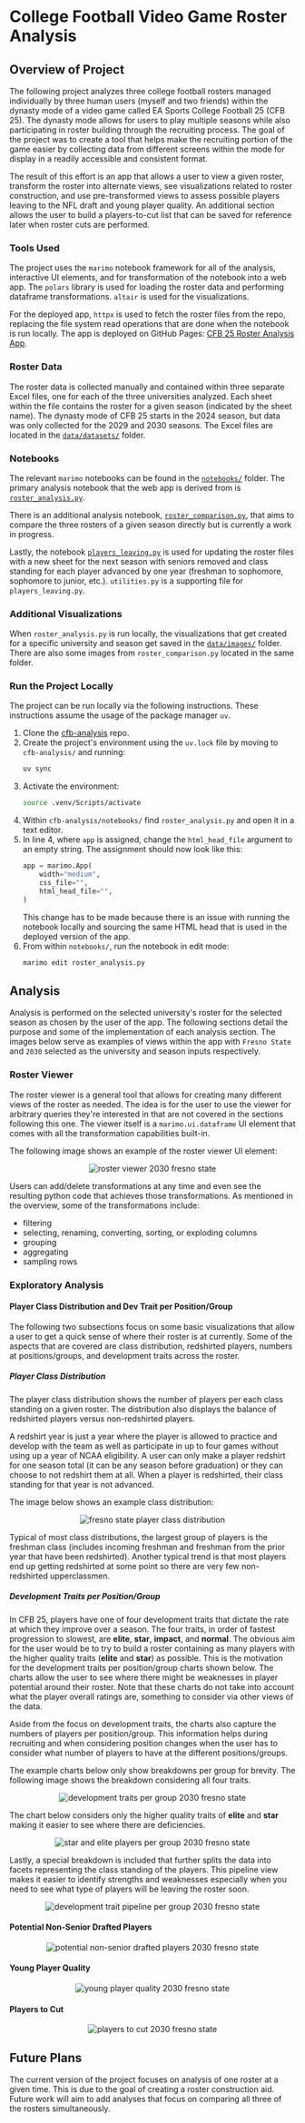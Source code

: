 # **College Football Video Game Roster Analysis**

## **Overview of Project**
The following project analyzes three college football rosters managed
individually by three human users (myself and two friends) within the dynasty
mode of a video game called EA Sports College Football 25 (CFB 25). The dynasty
mode allows for users to play multiple seasons while also participating in
roster building through the recruiting process. The goal of the project was to
create a tool that helps make the recruiting portion of the game easier by
collecting data from different screens within the mode for display in a readily
accessible and consistent format.

The result of this effort is an app that allows a user to view a given roster,
transform the roster into alternate views, see visualizations related to roster
construction, and use pre-transformed views to assess possible players leaving
to the NFL draft and young player quality. An additional section allows the user
to build a players-to-cut list that can be saved for reference later when roster
cuts are performed.

### **Tools Used**
The project uses the `marimo` notebook framework for all of the analysis,
interactive UI elements, and for transformation of the notebook into a web app.
The `polars` library is used for loading the roster data and performing
dataframe transformations. `altair` is used for the visualizations.

For the deployed app, `httpx` is used to fetch the roster files from the repo,
replacing the file system read operations that are done when the notebook is run
locally. The app is deployed on GitHub Pages: [CFB 25 Roster Analysis
App](https://cdpeters.github.io/cfb-analysis/).

### **Roster Data**
The roster data is collected manually and contained within three separate Excel
files, one for each of the three universities analyzed. Each sheet within the
file contains the roster for a given season (indicated by the sheet name). The
dynasty mode of CFB 25 starts in the 2024 season, but data was only collected
for the 2029 and 2030 seasons. The Excel files are located in the
[`data/datasets/`](https://github.com/cdpeters/cfb-analysis/tree/main/data/datasets)
folder.

### **Notebooks**
The relevant `marimo` notebooks can be found in the
[`notebooks/`](https://github.com/cdpeters/cfb-analysis/tree/main/notebooks)
folder. The primary analysis notebook that the web app is derived from is
[`roster_analysis.py`](https://github.com/cdpeters/cfb-analysis/blob/main/notebooks/roster_analysis.py).

There is an additional analysis notebook,
[`roster_comparison.py`](https://github.com/cdpeters/cfb-analysis/blob/main/notebooks/roster_comparison.py),
that aims to compare the three rosters of a given season directly but is
currently a work in progress.

Lastly, the notebook
[`players_leaving.py`](https://github.com/cdpeters/cfb-analysis/blob/main/notebooks/players_leaving.py)
is used for updating the roster files with a new sheet for the next season with
seniors removed and class standing for each player advanced by one year
(freshman to sophomore, sophomore to junior, etc.). `utilities.py` is a
supporting file for `players_leaving.py`.

### **Additional Visualizations**
When `roster_analysis.py` is run locally, the visualizations that get created
for a specific university and season get saved in the
[`data/images/`](https://github.com/cdpeters/cfb-analysis/tree/main/data/images)
folder. There are also some images from `roster_comparison.py` located in the
same folder.

### **Run the Project Locally**
The project can be run locally via the following instructions. These
instructions assume the usage of the package manager `uv`.

1. Clone the [cfb-analysis](https://github.com/cdpeters/cfb-analysis) repo.
1. Create the project's environment using the `uv.lock` file by moving to
   `cfb-analysis/` and running:
    ```bash
    uv sync
    ```
1. Activate the environment:
    ```bash
    source .venv/Scripts/activate
    ```
1. Within `cfb-analysis/notebooks/` find `roster_analysis.py` and open it in a
   text editor.
1. In line 4, where `app` is assigned, change the `html_head_file` argument to
   an empty string. The assignment should now look like this:
    ```python
    app = marimo.App(
        width="medium",
        css_file="",
        html_head_file="",
    )
    ```
    This change has to be made because there is an issue with running the
    notebook locally and sourcing the same HTML head that is used in the
    deployed version of the app.
1. From within `notebooks/`, run the notebook in edit mode:
    ```bash
    marimo edit roster_analysis.py
    ```

## **Analysis**
Analysis is performed on the selected university's roster for the selected
season as chosen by the user of the app. The following sections detail the
purpose and some of the implementation of each analysis section. The images
below serve as examples of views within the app with `Fresno State` and `2030`
selected as the university and season inputs respectively.

### **Roster Viewer**
The roster viewer is a general tool that allows for creating many different
views of the roster as needed. The idea is for the user to use the viewer for
arbitrary queries they're interested in that are not covered in the sections
following this one. The viewer itself is a `marimo.ui.dataframe` UI element that
comes with all the transformation capabilities built-in.

The following image shows an example of the roster viewer UI element:

<div style="text-align: center;">
    <img src="data/images/README_images/roster_viewer_2030_fresno_state.svg"
         alt="roster viewer 2030 fresno state"
         style="max-width: 720px;" />
</div>

Users can add/delete transformations at any time and even see the resulting
python code that achieves those transformations. As mentioned in the overview,
some of the transformations include:
- filtering
- selecting, renaming, converting, sorting, or exploding columns
- grouping
- aggregating
- sampling rows

### **Exploratory Analysis**
#### **Player Class Distribution and Dev Trait per Position/Group**
The following two subsections focus on some basic visualizations that allow a
user to get a quick sense of where their roster is at currently. Some of the
aspects that are covered are class distribution, redshirted players, numbers at
positions/groups, and development traits across the roster.
##### **Player Class Distribution**
The player class distribution shows the number of players per each class
standing on a given roster. The distribution also displays the balance of
redshirted players versus non-redshirted players.

A redshirt year is just a year where the player is allowed to practice and
develop with the team as well as participate in up to four games without using
up a year of NCAA eligibility. A user can only make a player redshirt for one
season total (it can be any season before graduation) or they can choose to not
redshirt them at all. When a player is redshirted, their class standing for that
year is not advanced.

The image below shows an example class distribution:

<div style="text-align: center;">
    <img src="data/images/fresno_state/2030/2030_player_classes_fresno_state.svg"
         alt="fresno state player class distribution"
         style="max-width: 350px;" />
</div>

Typical of most class distributions, the largest group of players is the
freshman class (includes incoming freshman and freshman from the prior year that
have been redshirted). Another typical trend is that most players end up getting
redshirted at some point so there are very few non-redshirted upperclassmen.

##### **Development Traits per Position/Group**
In CFB 25, players have one of four development traits that dictate the rate at
which they improve over a season. The four traits, in order of fastest
progression to slowest, are **elite**, **star**, **impact**, and **normal**. The
obvious aim for the user would be to try to build a roster containing as many
players with the higher quality traits (**elite** and **star**) as possible.
This is the motivation for the development traits per position/group charts
shown below. The charts allow the user to see where there might be weaknesses in
player potential around their roster. Note that these charts do not take into
account what the player overall ratings are, something to consider via other
views of the data.

Aside from the focus on development traits, the charts also capture the numbers
of players per position/group. This information helps during recruiting and when
considering position changes when the user has to consider what number of
players to have at the different positions/groups.

The example charts below only show breakdowns per group for brevity. The
following image shows the breakdown considering all four traits.

<div style="text-align: center;">
    <img src="data/images/fresno_state/2030/2030_dev_per_group_fresno_state.svg"
         alt="development traits per group 2030 fresno state"
         style="max-width: 550px;" />
</div>

The chart below considers only the higher quality traits of **elite** and
**star** making it easier to see where there are deficiencies.

<div style="text-align: center;">
    <img src="data/images/fresno_state/2030/2030_star_elite_per_group_fresno_state.svg"
         alt="star and elite players per group 2030 fresno state"
         style="max-width: 550px;" />
</div>

Lastly, a special breakdown is included that further splits the data into facets
representing the class standing of the players. This pipeline view makes it
easier to identify strengths and weaknesses especially when you need to see what
type of players will be leaving the roster soon.

<div style="text-align: center;">
    <img src="data/images/fresno_state/2030/2030_dev_per_group_pipeline_fresno_state.svg"
         alt="development trait pipeline per group 2030 fresno state"
         style="max-width: 620px;" />
</div>

#### **Potential Non-Senior Drafted Players**


<div style="text-align: center;">
    <img src="data/images/README_images/potential_non_senior_drafted_2030_fresno_state.svg"
         alt="potential non-senior drafted players 2030 fresno state"
         style="max-width: 720px;" />
</div>



#### **Young Player Quality**


<div style="text-align: center;">
    <img src="data/images/README_images/young_player_quality_2030_fresno_state.svg"
         alt="young player quality 2030 fresno state"
         style="max-width: 720px;" />
</div>



#### **Players to Cut**


<div style="text-align: center;">
    <img src="data/images/README_images/players_to_cut_2030_fresno_state.svg"
         alt="players to cut 2030 fresno state"
         style="max-width: 720px;" />
</div>



## **Future Plans**
The current version of the project focuses on analysis of one roster at a given
time. This is due to the goal of creating a roster construction aid. Future work
will aim to add analyses that focus on comparing all three of the rosters
simultaneously.
